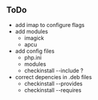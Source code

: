 ## ToDo

- add imap to configure flags
- add modules
  - imagick
  - apcu
- add config files
  - php.ini
  - modules
  - checkinstall --include ?
- correct depencies in .deb files
  - checkinstall --provides
  - checkinstall --requires


